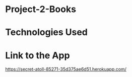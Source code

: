 # Project-2-Books

# Technologies Used

# Link to the App

https://secret-atoll-85271-35d375ae6d51.herokuapp.com/
